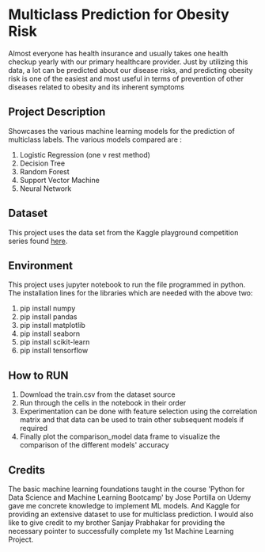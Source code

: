 # Multiclass Prediction for Obesity Risk
Almost everyone has health insurance and usually takes one health checkup yearly with our primary healthcare provider. Just by utilizing this data, a lot can be predicted about our disease risks, and predicting obesity risk is one of the easiest and most useful in terms of prevention of other diseases related to obesity and its inherent symptoms
## Project Description
Showcases the various machine learning models for the prediction of multiclass labels. The various models compared are :
1. Logistic Regression (one v rest method)
2. Decision Tree
3. Random Forest
4. Support Vector Machine
5. Neural Network
## Dataset
This project uses the data set from the Kaggle playground competition series found [here](https://www.kaggle.com/competitions/playground-series-s4e2/overview).
## Environment
This project uses jupyter notebook to run the file programmed in python.
The installation lines for the libraries which are needed with the above two:
1. pip install numpy
2. pip install pandas
3. pip install matplotlib
4. pip install seaborn
5. pip install scikit-learn
6. pip install tensorflow
## How to RUN
1. Download the train.csv from the dataset source
2. Run through the cells in the notebook in their order
3. Experimentation can be done with feature selection using the correlation matrix and that data can be used to train other subsequent models if required
4. Finally plot the comparison_model data frame to visualize the comparison of the different models' accuracy
## Credits
The basic machine learning foundations taught in the course 'Python for Data Science and Machine Learning Bootcamp' by Jose Portilla on Udemy gave me concrete knowledge to implement ML models. And Kaggle for providing an extensive dataset to use for multiclass prediction. I would also like to give credit to my brother Sanjay Prabhakar for providing the necessary pointer to successfully complete my 1st Machine Learning Project.
